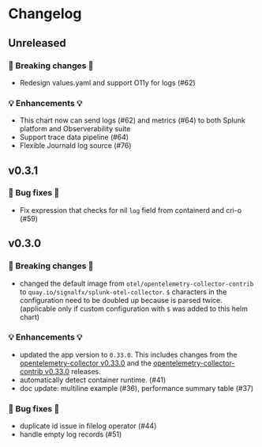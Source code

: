 # Changelog

## Unreleased

### 🛑 Breaking changes 🛑
- Redesign values.yaml and support O11y for logs (#62)

### 💡 Enhancements 💡
- This chart now can send logs (#62) and metrics (#64) to both Splunk platform and Observerability suite
- Support trace data pipeline (#64)
- Flexible Journald log source (#76)
  
## v0.3.1

### 🧰 Bug fixes 🧰

- Fix expression that checks for nil `log` field from containerd and cri-o (#59)

## v0.3.0

### 🛑 Breaking changes 🛑
- changed the default image from `otel/opentelemetry-collector-contrib` to `quay.io/signalfx/splunk-otel-collector`. `$` characters in the configuration need to be doubled up because is parsed twice. (applicable only if custom configuration with `$` was added to this helm chart)

### 💡 Enhancements 💡

- updated the app version to `0.33.0`. This includes changes from the [opentelemetry-collector v0.33.0](https://github.com/open-telemetry/opentelemetry-collector/releases/tag/v0.33.0) and the [opentelemetry-collector-contrib v0.33.0](https://github.com/open-telemetry/opentelemetry-collector-contrib/releases/tag/v0.33.0) releases.
- automatically detect container runtime. (#41)
- doc update: multiline example (#36), performance summary table (#37)

### 🧰 Bug fixes 🧰

- duplicate id issue in filelog operator (#44)
- handle empty log records (#51)